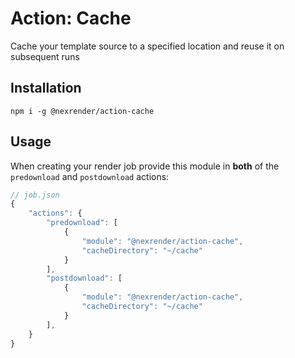 # Action: Cache

Cache your template source to a specified location and reuse it on subsequent runs

## Installation

```
npm i -g @nexrender/action-cache
```

## Usage

When creating your render job provide this module in **both** of the `predownload` and `postdownload` actions:

```js
// job.json
{
    "actions": {
        "predownload": [
            {
                "module": "@nexrender/action-cache",
                "cacheDirectory": "~/cache"
            }
        ],
        "postdownload": [
            {
                "module": "@nexrender/action-cache",
                "cacheDirectory": "~/cache"
            }
        ],
    }
}
```
